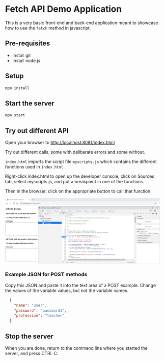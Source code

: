 # Fetch API Demo Application

This is a very basic front-end and back-end application meant to showcase how to use the `fetch` method in javascript.

## Pre-requisites
- Install git 
- Install node.js

## Setup

```sh
npm install
```

## Start the server

```sh
npm start
```

## Try out different API

Open your browser to <a href="http://localhost:8081/index.html">http://localhost:8081/index.html</a>

Try out different calls; some with deliberate errors and some without.

`index.html` imports the script file `myscripts.js` which contains
the different functions used in `index.html` .

Right-click index.html to open up the developer console, click on Sources tab, select myscripts.js, and put a breakpoint in one of the functions.

Then in the browser, click on the appropriate button to call that function.

![](./debug1.png)


### Example JSON for POST methods

 Copy this JSON and paste it into the text area of a POST example. Change the values of the variable values, but not the variable names.

```json
  {
    "name": "user",
    "password": "password1",
    "profession": "teacher"
  }
```

## Stop the server

When you are done, return to the command line where you started the server, and press CTRL C.
